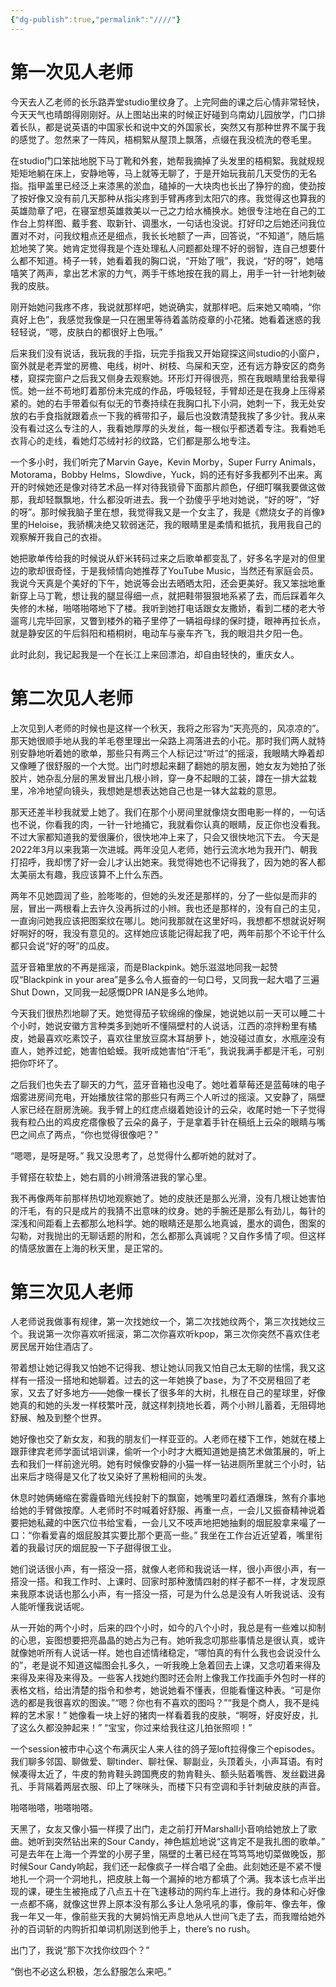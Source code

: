 ```yaml
---
{"dg-publish":true,"permalink":"////"}
---
```




# 第一次见人老师
今天去人乙老师的长乐路弄堂studio里纹身了。上完阿曲的课之后心情非常轻快，今天天气也晴朗得刚刚好。从上图站出来的时候正好碰到乌南幼儿园放学，门口排着长队，都是说英语的中国家长和说中文的外国家长，突然又有那种世界不属于我的感觉了。忽然来了一阵风，梧桐絮从屋顶上飘落，点缀在我没梳洗的卷毛里。

在studio门口笨拙地脱下马丁靴和外套，她帮我摘掉了头发里的梧桐絮。我就规规矩矩地躺在床上，安静地等，马上就等无聊了，于是开始玩我前几天受伤的无名指。指甲盖里已经泛上来漆黑的淤血，磕掉的一大块肉也长出了狰狞的痂，使劲按了按好像又没有前几天那种从指尖疼到手臂再疼到太阳穴的疼。我觉得这也算我的英雄勋章了吧，在寝室想英雄救美以一己之力给水桶换水。她很专注地在自己的工作台上剪样图、戴手套、取新针、调墨水，一句话也没说。打好印之后她还问我位置对不对，问我纹粗点还是细点，我长长地额了一声，回答说，“不知道”，随后尴尬地笑了笑。她肯定觉得我是个连处理私人问题都处理不好的弱智，连自己想要什么都不知道。椅子一转，她看着我的胸口说，“开始了哦”，我说，“好的呀”，她嘻嘻笑了两声，拿出艺术家的力气，两手干练地按在我的肩上，用手一针一针地刺破我的皮肤。

刚开始她问我疼不疼，我说就那样吧，她说确实，就那样吧。后来她又喃喃，“你真好上色”，我感觉我像是一只在圈里等待着盖防疫章的小花猪。她看着迷惑的我轻轻说，“嗯，皮肤白的都很好上色哦。”

后来我们没有说话，我玩我的手指，玩完手指我又开始窥探这间studio的小窗户，窗外就是老弄堂的房檐、电线，树叶、树枝、鸟屎和天空，还有远方静安区的商务楼，窥探完窗户之后我又侧身去观察她。环形灯开得很亮，照在我眼睛里给我晕得慌。她一丝不苟地盯着那份未完成的作品，呼吸轻轻，手臂却还是在我身上压得紧紧的。她的右手带着似有似无的节奏持续在我胸口扎下小洞，她刺一下，我无处安放的右手食指就跟着点一下我的裤带扣子，最后也没数清楚我挨了多少针。我从来没有看过这么专注的人，我看她厚厚的头发丝，每一根似乎都透着专注。我看她毛衣背心的走线，看她灯芯绒衬衫的纹路，它们都是那么地专注。

一个多小时，我们听完了Marvin Gaye，Kevin Morby，Super Furry Animals，Motorama，Bobby Helms，Slowdive，Yuck，妈的还有好多我都列不出来。离开的时候她还是像对待艺术品一样对待我锁骨下面那片颜色，仔细叮嘱我要做这做那，我却轻飘飘地，什么都没听进去。我一个劲傻乎乎地对她说，“好的呀”，“好的呀”。那时候我脑子里在想，我觉得我又是一个女主了，我是《燃烧女子的肖像》里的Heloise，我骄横决绝又软弱迷茫，我的眼睛里是柔情和抵抗，我用我自己的观察解开我自己的衣褂。

她把歌单传给我的时候说从虾米转码过来之后歌单都变乱了，好多名字是对的但里边的歌却很奇怪，于是我倾情向她推荐了YouTube Music，当然还有家庭会员。我说今天真是个美好的下午，她说等会出去晒晒太阳，还会更美好。我又笨拙地重新穿上马丁靴，想让我的腿显得细一点，就把鞋带狠狠地系紧了去，而后踩着年久失修的木梯，啪嗒啪嗒地下了楼。我听到她打电话跟女友撒娇，看到二楼的老大爷遛弯儿完毕回家，又瞥到楼外的箱子里停了一辆祖母绿的保时捷，眼神再拉长点，就是静安区的午后斜阳和梧桐树，电动车与豪车齐飞，我的眼泪共夕阳一色。

此时此刻，我记起我是一个在长江上来回漂泊，却自由轻快的，重庆女人。

# 第二次见人老师
上次见到人老师的时候也是这样一个秋天，我将之形容为“天亮亮的，风凉凉的”。那天她很顺手地从我的羊毛卷里理出一朵路上凋落进去的小花。那时我们两人就特别安静地听着她的歌单，那些只有两三个人标记过“听过”的摇滚，我眼睛大睁着却又像睡了很舒服的一个大觉。出门时想起来翻了翻她的朋友圈，她女友为她拍了张胶片，她杂乱分层的黑发冒出几根小辫，穿一身不起眼的工装，蹲在一排大盆栽里，冷冷地望向镜头，我想她是想表达她自己也是一钵大盆栽的意思。

那天还差半秒我就爱上她了。我们在那个小房间里就像烧女图电影一样的，一句话也不说，你看我的肉，一针一针地捅它，我就看你认真的眼睛，反正你也没看我。不过大家都知道我的爱很廉价，很快地冲上来了，只会又很快地沉下去。 今天是2022年3月以来我第一次进城。两年没见人老师，她行云流水地为我开门、朝我打招呼，我却愣了好一会儿才认出她来。我觉得她也不记得我了，因为她的客人都太美丽太有趣，我应该算不上什么东西。

两年不见她圆润了些，脸嘭嘭的，但她的头发还是那样的，分了一些似是而非的层，冒出一两根看上去许久没再拆过的小辫。我也还是那样的，没有自己的主见，一直询问她我应该把图案纹在哪儿。她问我那就在这里好吗，我想都不想就说好啊好啊好的呀，我没有意见的。这样她应该能记得起我了吧，两年前那个不论干什么都只会说“好的呀”的瓜皮。

蓝牙音箱里放的不再是摇滚，而是Blackpink。她乐滋滋地同我一起赞叹“Blackpink in your area”是多么令人振奋的一句口号，又同我一起大唱了三遍Shut Down，又同我一起感慨DPR IAN是多么地帅。

今天我们很热烈地聊了天。她觉得茄子软绵绵的像屎，她说她以前一天可以睡二十个小时，她说安徽方言种类多到她听不懂隔壁村的人说话，江西的凉拌粉里有橘皮，她最喜欢吃素饺子，喜欢往里放豆腐木耳胡萝卜，她没碰过直女，水瓶座没有直人，她养过蛇，她害怕蛤蟆。我听成她害怕“汗毛”，我说我满手都是汗毛，可别把你吓坏了。

之后我们也失去了聊天的力气，蓝牙音箱也没电了。她吐着草莓还是蓝莓味的电子烟雾进房间充电，开始播放往常的那些只有两三个人听过的摇滚。又安静了，隔壁人家已经在厨房洗碗。我手臂上的红痣点缀着她设计的云朵，收尾时她一下子觉得我有粒凸出的鸡皮疙瘩像极了云朵的鼻子，于是拿着手针在稿纸上云朵的眼睛与嘴巴之间点了两点，“你也觉得很像吧？”

“嗯嗯，是呀是呀。” 我又没思考了，总觉得什么都听她的就对了。

手臂搭在软垫上，她右肩的小辫滑落进我的掌心里。

我不再像两年前那样热切地观察她了。她的皮肤还是那么光滑，没有几根让她害怕的汗毛，有的只是成片的我猜不出意味的纹身。她的手腕还是那么有劲儿，每针的深浅和间距看上去都那么地科学。她的眼睛还是那么地真诚，墨水的调色，图案的勾勒，对我抛出的无聊话题的附和，怎么都那么真诚呢？又自作多情了呗。但这样的情感放置在上海的秋天里，是正常的。

# 第三次见人老师
人老师说我做事有规律，第一次找她纹一个，第二次找她纹两个，第三次找她纹三个。我说第一次你喜欢听摇滚，第二次你喜欢听kpop，第三次你突然不喜欢住老房民居开始住酒店了。

带着想让她记得我又怕她不记得我、想让她认同我又怕自己太无聊的怯懦，我又这样有一搭没一搭地和她聊着。过去的这一年她换了base，为了不交房租回了老家，又去了好多地方——她像一棵长了很多年的大树，扎根在自己的星球里，好像她真的和她的头发一样枝繁叶茂，就这样刺挠地长着，两个小辫儿蓄着，无阻碍地舒展、触及到整个世界。

她好像也交了新女友，和我的朋友们一样亚亚的。人老师在楼下工作，她就在楼上跟菲律宾老师学面试培训课，偷听一个小时才大概知道她是搞艺术做策展的，听上去和我们一样前途光明。她有时候像安静的小猫一样一钻进厕所里就三个小时，钻出来后才晓得是又化了妆又染好了黑粉相间的头发。

休息时她俩蜷缩在雾霾昏暗光线投射下的飘窗，她嘴里叼着红酒爆珠，煞有介事地给她的手臂做按摩。人老师时不时喊着好舒服、再重一点，一会儿又振奋精神说着要把她私藏的中医穴位书给宝看，一会儿又不吱声地把她抽剩的烟屁股拿来嘬了一口：“你看爱喜的烟屁股其实要比那个更高一些。” 我坐在工作台近近望着，嘴里衔着的我最讨厌的烟屁股一下子甜得很工业。

她们说话很小声，有一搭没一搭，就像人老师和我说话一样，很小声很小声，有一搭没一搭。和我工作时、上课时、回家时那种激情四射的样子都不一样，才发现原来我原本说话也那么小声，有一搭没一搭，可是为什么总是没有人听我说话、没有人能听懂我说话呢。

从一开始的两个小时，后来的四个小时，如今的八个小时，我总是有一些难以抑制的心思，妄图想要把亮晶晶的她占为己有。她听我念叨那些事情总是很认真，或许就像她听所有人说话一样。她也自述情绪稳定，“哪怕真的有什么我也会说没什么的”，老是说不知道这幅图会扎多久，一听我晚上急着回去上课，又念叨着来得及来得及来得及来得及。一些客人找她约图时还会附上像我工作找画手外包时一样的表格文档，给出清楚的指令和参考，她说她看不懂表，但能看懂这种表。“可是你选的都是我很喜欢的图诶。”“嗯？你也有不喜欢的图吗？”“我是个商人，我不是纯粹的艺术家！” 她像看一块上好的猪肉一样看着我的皮肤，“啊呀，好皮好皮，扎了这么久都没肿起来！” “宝宝，你过来给我往这儿拍张照呗！”

一个session被市中心这个布满灰尘人来人往的鸽子笼loft拉得像三个episodes。我们聊多邻国、聊做爱、聊tinder、聊社保、聊副业，头顶着头，小声耳语。有时候凑得太近了，牛皮的勃肯鞋头跨国麂皮的勃肯鞋头、额头贴着嘴唇、发丝戳进鼻孔、手背隔着两层衣服、印上了咪咪头，而楼下只有空调和手针刺破皮肤的声音。

啪嗒啪嗒，啪嗒啪嗒。

天黑了，女友又像小猫一样摸了出门，走之前打开Marshall小音响给她放上了歌曲。她听到突然钻出来的Sour Candy，神色尴尬地说“这肯定不是我扎图的歌单。” 可是去年在上海一个弄堂的小房子里，隔壁的土著已经在笃笃笃地切菜做晚饭，那时候Sour Candy响起，我们还一起像疯子一样合唱了全曲。此刻她还是不紧不慢地扎一个洞一个洞地扎，把皮肤上每一个漏掉的地方都填了个满。我本该七点半出现的课，硬生生被拖成了八点五十在飞速移动的网约车上进行。我的身体和心好像一点都不痛，就像这世界上原本没有那么多让人急吼吼的事，像前年、像去年，像我一年又一年，像前些天我的大舅妈悄无声息地从人世间飞走了去，而我赠给她外孙的百词斩的内购折扣单词机刚送到他手上，there’s no rush。

出门了，我说“那下次找你纹四个？”

“倒也不必这么积极，怎么舒服怎么来吧。”